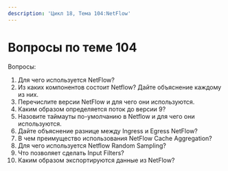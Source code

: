 ```yaml
---
description: 'Цикл 18, Тема 104:NetFlow'
---
```


# Вопросы по теме 104

Вопросы:

1. Для чего используется NetFlow?
2. Из каких компонентов состоит Netflow? Дайте объяснение каждому из них.
3. Перечислите версии NetFlow и для чего они используются.
4. Каким образом определяется поток до версии 9?
5. Назовите таймауты по-умолчанию в Netflow и для чего они используются.
6. Дайте объяснение разнице между Ingress и Egress NetFlow?
7. В чем преимущество использования NetFlow Cache Aggregation?
8. Для чего используется Netflow Random Sampling?
9. Что позволяет сделать Input Filters?
10. Каким образом экспортируются данные из NetFlow?

